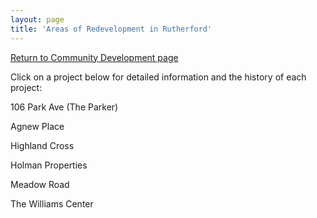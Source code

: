 ```yaml
---
layout: page
title: 'Areas of Redevelopment in Rutherford'
---
```


[Return to Community Development page](/community-development/)

Click on a project below for detailed information and the history of each project:


106 Park Ave (The Parker)

Agnew Place

Highland Cross

Holman Properties

Meadow Road

The Williams Center
